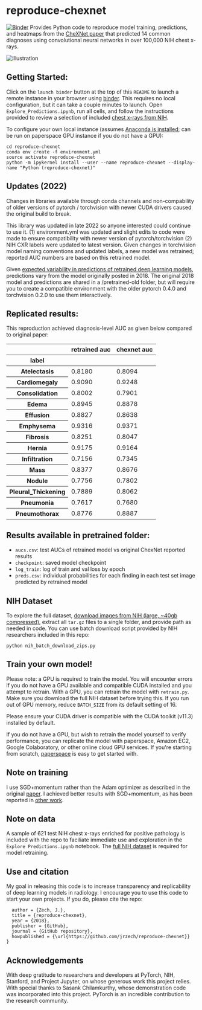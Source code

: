 # reproduce-chexnet
[![Binder](https://mybinder.org/badge.svg)](https://mybinder.org/v2/gh/oasacorp/oasa-chexnet/HEAD?labpath=Explore_Predictions.ipynb)
Provides Python code to reproduce model training, predictions, and heatmaps from the [CheXNet paper](https://arxiv.org/pdf/1711.05225) that predicted 14 common diagnoses using convolutional neural networks in over 100,000 NIH chest x-rays.

![Illustration](illustration.png?raw=true "Illustration")


## Getting Started:
Click on the `launch binder` button at the top of this `README` to launch a remote instance in your browser using [binder](https://mybinder.org/). This requires no local configuration, but it can take a couple minutes to launch. Open `Explore_Predictions.ipynb`, run all cells, and follow the instructions provided to review a selection of included [chest x-rays from NIH](https://arxiv.org/pdf/1705.02315.pdf).

To configure your own local instance (assumes [Anaconda is installed](https://www.anaconda.com/download/); can be run on paperspace GPU instance if you do not have a GPU):

```git clone https://www.github.com/jrzech/reproduce-chexnet.git
cd reproduce-chexnet
conda env create -f environment.yml
source activate reproduce-chexnet
python -m ipykernel install --user --name reproduce-chexnet --display-name "Python (reproduce-chexnet)"
```
## Updates (2022)

Changes in libraries available through conda channels and non-compability of older versions of pytorch / torchvision with newer CUDA drivers caused the original build to break.  

This library was updated in late 2022 so anyone interested could continue to use it. (1) environment.yml was updated and slight edits to code were made to ensure compatibility with newer version of pytorch/torchvision (2) NIH CXR labels were updated to latest version. Given changes in torchvision model naming conventions and updated labels, a new model was retrained; reported AUC numbers are based on this retrained model. 

Given [expected variability in predictions of retrained deep learning models](https://arxiv.org/pdf/1912.03606.pdf), predictions vary from the model originally posted in 2018. The original 2018 model and predictions are shared in a /pretrained-old folder, but will require you to create a compatible environment with the older pytorch 0.4.0 and torchvision 0.2.0 to use them interactively.   

## Replicated results:
This reproduction achieved diagnosis-level AUC as given below compared to original paper:

<div>
<table border="0" class="dataframe">
  <thead>
    <tr style="text-align: right;">
      <th></th>
      <th>retrained auc</th>
      <th>chexnet auc</th>
    </tr>
    <tr>
      <th>label</th>
      <th></th>
      <th></th>
    </tr>
  </thead>
  <tbody>
    <tr>
      <th>Atelectasis</th>
      <td>0.8180</td>
      <td>0.8094</td>
    </tr>
    <tr>
      <th>Cardiomegaly</th>
      <td>0.9090</td>
      <td>0.9248</td>
    </tr>
    <tr>
      <th>Consolidation</th>
      <td>0.8002</td>
      <td>0.7901</td>
    </tr>
    <tr>
      <th>Edema</th>
      <td>0.8945</td>
      <td>0.8878</td>
    </tr>
    <tr>
      <th>Effusion</th>
      <td>0.8827</td>
      <td>0.8638</td>
    </tr>
    <tr>
      <th>Emphysema</th>
      <td>0.9316</td>
      <td>0.9371</td>
    </tr>
    <tr>
      <th>Fibrosis</th>
      <td>0.8251</td>
      <td>0.8047</td>
    </tr>
    <tr>
      <th>Hernia</th>
      <td>0.9175</td>
      <td>0.9164</td>
    </tr>
    <tr>
      <th>Infiltration</th>
      <td>0.7156</td>
      <td>0.7345</td>
    </tr>
    <tr>
      <th>Mass</th>
      <td>0.8377</td>
      <td>0.8676</td>
    </tr>
    <tr>
      <th>Nodule</th>
      <td>0.7756</td>
      <td>0.7802</td>
    </tr>
    <tr>
      <th>Pleural_Thickening</th>
      <td>0.7889</td>
      <td>0.8062</td>
    </tr>
    <tr>
      <th>Pneumonia</th>
      <td>0.7617</td>
      <td>0.7680</td>
    </tr>
    <tr>
      <th>Pneumothorax</th>
      <td>0.8776</td>
      <td>0.8887</td>
    </tr>
  </tbody>
</table>
</div>

## Results available in pretrained folder:
- `aucs.csv`: test AUCs of retrained model vs original ChexNet reported results
- `checkpoint`: saved model checkpoint
- `log_train`: log of train and val loss by epoch
- `preds.csv`: individual probabilities for each finding in each test set image predicted by retrained model

## NIH Dataset
To explore the full dataset, [download images from NIH (large, ~40gb compressed)](https://nihcc.app.box.com/v/ChestXray-NIHCC),
extract all `tar.gz` files to a single folder, and provide path as needed in code. You can use batch download script provided by NIH researchers included in this repo:

```
python nih_batch_download_zips.py
```

## Train your own model!
Please note: a GPU is required to train the model. You will encounter errors if you do not have a GPU available and compatible CUDA installed and you attempt to retrain. With a GPU, you can retrain the model with `retrain.py`. Make sure you download the full NIH dataset before trying this. If you run out of GPU memory, reduce `BATCH_SIZE` from its default setting of 16.

Please ensure your CUDA driver is compatible with the CUDA toolkit (v11.3) installed by default.

If you do not have a GPU, but wish to retrain the model yourself to verify performance, you can replicate the model with paperspace, Amazon EC2, Google Colaboratory, or other online cloud GPU services. If you're starting from scratch, [paperspace](http://www.paperspace.com) is easy to get started with. 

## Note on training
I use SGD+momentum rather than the Adam optimizer as described in the original [paper](https://arxiv.org/pdf/1711.05225.pdf). I achieved better results with SGD+momentum, as has been reported in [other work](https://arxiv.org/pdf/1705.08292.pdf).

## Note on data
A sample of 621 test NIH chest x-rays enriched for positive pathology is included with the repo to faciliate immediate use and exploration in the `Explore Predictions.ipynb` notebook. The [full NIH dataset](https://nihcc.app.box.com/v/ChestXray-NIHCC) is required for model retraining.

## Use and citation
My goal in releasing this code is to increase transparency and replicability of deep learning models in radiology. I encourage you to use this code to start your own projects. If you do, please cite the repo:

```@misc{Zech2018,
  author = {Zech, J.},
  title = {reproduce-chexnet},
  year = {2018},
  publisher = {GitHub},
  journal = {GitHub repository},
  howpublished = {\url{https://github.com/jrzech/reproduce-chexnet}}
}
```

## Acknowledgements
With deep gratitude to researchers and developers at PyTorch, NIH, Stanford, and Project Jupyter, on whose generous work this project relies. With special thanks to Sasank Chilamkurthy, whose demonstration code was incorporated into this project. PyTorch is an incredible contribution to the research community.
